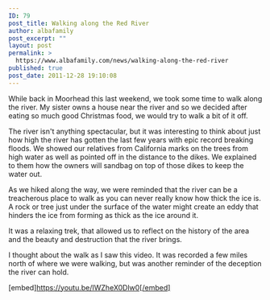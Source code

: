 ```yaml
---
ID: 79
post_title: Walking along the Red River
author: albafamily
post_excerpt: ""
layout: post
permalink: >
  https://www.albafamily.com/news/walking-along-the-red-river
published: true
post_date: 2011-12-28 19:10:08
---
```

While back in Moorhead this last weekend, we took some time to walk along the river. My sister owns a house near the river and so we decided after eating so much good Christmas food, we would try to walk a bit of it off.

The river isn't anything spectacular, but it was interesting to think about just how high the river has gotten the last few years with epic record breaking floods. We showed our relatives from California marks on the trees from high water as well as pointed off in the distance to the dikes. We explained to them how the owners will sandbag on top of those dikes to keep the water out.

As we hiked along the way, we were reminded that the river can be a treacherous place to walk as you can never really know how thick the ice is. A rock or tree just under the surface of the water might create an eddy that hinders the ice from forming as thick as the ice around it.

It was a relaxing trek, that allowed us to reflect on the history of the area and the beauty and destruction that the river brings.

I thought about the walk as I saw this video. It was recorded a few miles north of where we were walking, but was another reminder of the deception the river can hold.

[embed]https://youtu.be/IWZheX0Dlw0[/embed]